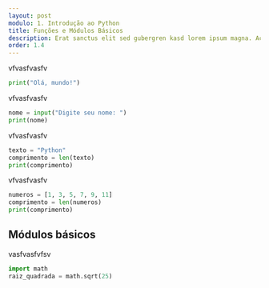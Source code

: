 ```yaml
---
layout: post
modulo: 1. Introdução ao Python
title: Funções e Módulos Básicos
description: Erat sanctus elit sed gubergren kasd lorem ipsum magna. Accusam wisi magna duo ea. Invidunt clita volutpat at laoreet nonumy eos stet assum erat.
order: 1.4
---
```


vfvasfvasfv

```python
print("Olá, mundo!")
```

vfvasfvasfv

```python
nome = input("Digite seu nome: ")
print(nome)
```

vfvasfvasfv

```python
texto = "Python"
comprimento = len(texto)
print(comprimento)
```

vfvasfvasfv

```python
numeros = [1, 3, 5, 7, 9, 11]
comprimento = len(numeros)
print(comprimento)
```

## Módulos básicos

vasfvasfvfsv

```python
import math
raiz_quadrada = math.sqrt(25)
```